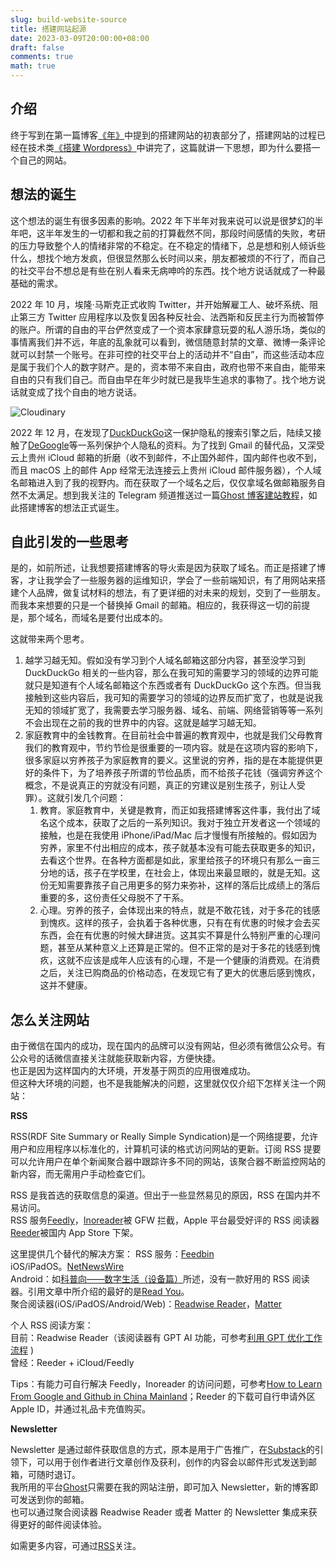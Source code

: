 ```yaml
---
slug: build-website-source
title: 搭建网站起源
date: 2023-03-09T20:00:00+08:00
draft: false
comments: true
math: true
---
```


## 介绍

终于写到在第一篇博客[《年》](https://blog.yizun.me/year/)中提到的搭建网站的初衷部分了，搭建网站的过程已经在技术类[《搭建 Wordpress》](https://blog.yizun.me/wordpress/)中讲完了，这篇就讲一下思想，即为什么要搭一个自己的网站。

## 想法的诞生

这个想法的诞生有很多因素的影响。2022 年下半年对我来说可以说是很梦幻的半年吧，这半年发生的一切都和我之前的打算截然不同，那段时间感情的失败，考研的压力导致整个人的情绪非常的不稳定。在不稳定的情绪下，总是想和别人倾诉些什么，想找个地方发疯，但很显然那么长时间以来，朋友都被烦的不行了，而自己的社交平台不想总是有些在别人看来无病呻吟的东西。找个地方说话就成了一种最基础的需求。

2022 年 10 月，埃隆·马斯克正式收购 Twitter，并开始解雇工人、破坏系统、阻止第三方 Twitter 应用程序以及恢复因各种反社会、法西斯和反民主行为而被暂停的账户。所谓的自由的平台俨然变成了一个资本家肆意玩耍的私人游乐场，类似的事情离我们并不远，年底的乱象就可以看到，微信随意封禁的文章、微博一条评论就可以封禁一个账号。在非可控的社交平台上的活动并不“自由”，而这些活动本应是属于我们个人的数字财产。是的，资本带不来自由，政府也带不来自由，能带来自由的只有我们自己。而自由早在年少时就已是我毕生追求的事物了。找个地方说话就变成了找个自由的地方说话。

![Cloudinary](https://res.cloudinary.com/kanekio/image/upload/v1678275195/obsidian/qtycwmtsyjyb9b88yqkc.jpg)

2022 年 12 月，在发现了[DuckDuckGo](https://duckduckgo.com)这一保护隐私的搜索引擎之后，陆续又接触了[DeGoogle](https://www.reddit.com/r/degoogle/)等一系列保护个人隐私的资料。为了找到 Gmail 的替代品，又深受云上贵州 iCloud 邮箱的折磨（收不到邮件，不止国外邮件，国内邮件也收不到，而且 macOS 上的邮件 App 经常无法连接云上贵州 iCloud 邮件服务器），个人域名邮箱进入到了我的视野内。而在获取了一个域名之后，仅仅拿域名做邮箱服务自然不太满足。想到我关注的 Telegram 频道推送过一篇[Ghost 博客建站教程](https://yummy.best/how-to-install-ghost-on-ubuntu/)，如此搭建博客的想法正式诞生。

## 自此引发的一些思考

是的，如前所述，让我想要搭建博客的导火索是因为获取了域名。而正是搭建了博客，才让我学会了一些服务器的运维知识，学会了一些前端知识，有了用网站来搭建个人品牌，做复试材料的想法，有了更详细的对未来的规划，交到了一些朋友。而我本来想要的只是一个替换掉 Gmail 的邮箱。相应的，我获得这一切的前提是，那个域名，而域名是要付出成本的。

这就带来两个思考。

1. 越学习越无知。假如没有学习到个人域名邮箱这部分内容，甚至没学习到 DuckDuckGo 相关的一些内容，那么在我可知的需要学习的领域的边界可能就只是知道有个人域名邮箱这个东西或者有 DuckDuckGo 这个东西。但当我接触到这些内容后，我可知的需要学习的领域的边界反而扩宽了，也就是说我无知的领域扩宽了，我需要去学习服务器、域名、前端、网络营销等等一系列不会出现在之前的我的世界中的内容。这就是越学习越无知。
2. 家庭教育中的金钱教育。在目前社会中普遍的教育观中，也就是我们父母教育我们的教育观中，节约节俭是很重要的一项内容。就是在这项内容的影响下，很多家庭以穷养孩子为家庭教育的要义。这里说的穷养，指的是在本能提供更好的条件下，为了培养孩子所谓的节俭品质，而不给孩子花钱（强调穷养这个概念，不是说真正的穷就没有问题，真正的穷建议是别生孩子，别让人受罪）。这就引发几个问题：
   1. 教育。家庭教育中，关键是教育，而正如我搭建博客这件事，我付出了域名这个成本，获取了之后的一系列知识。我对于独立开发者这一个领域的接触，也是在我使用 iPhone/iPad/Mac 后才慢慢有所接触的。假如因为穷养，家里不付出相应的成本，孩子就基本没有可能去获取更多的知识，去看这个世界。在各种方面都是如此，家里给孩子的环境只有那么一亩三分地的话，孩子在学校里，在社会上，体现出来最显眼的，就是无知。这份无知需要靠孩子自己用更多的努力来弥补，这样的落后比成绩上的落后重要的多，这份责任父母脱不了干系。
   2. 心理。穷养的孩子，会体现出来的特点，就是不敢花钱，对于多花的钱感到愧疚。这样的孩子，会执着于各种优惠，只有在有优惠的时候才会去买东西，会在有优惠的时候大肆进货。这其实不算是什么特别严重的心理问题，甚至从某种意义上还算是正常的。但不正常的是对于多花的钱感到愧疚，这就不应该是成年人应该有的心理，不是一个健康的消费观。在消费之后，关注已购商品的价格动态，在发现它有了更大的优惠后感到愧疚，这并不健康。

## 怎么关注网站

由于微信在国内的成功，现在国内的品牌可以没有网站，但必须有微信公众号。有公众号的话微信直接关注就能获取新内容，方便快捷。  
也正是因为这样国内的大环境，开发基于网页的应用很难成功。  
但这种大环境的问题，也不是我能解决的问题，这里就仅仅介绍下怎样关注一个网站：

**RSS**

RSS(RDF Site Summary or Really Simple Syndication)是一个网络提要，允许用户和应用程序以标准化的，计算机可读的格式访问网站的更新。订阅 RSS 提要可以允许用户在单个新闻聚合器中跟踪许多不同的网站，该聚合器不断监控网站的新内容，而无需用户手动检查它们。

RSS 是我首选的获取信息的渠道。但出于一些显然易见的原因，RSS 在国内并不易访问。  
RSS 服务[Feedly](https://feedly.com/)，[Inoreader](https://www.inoreader.com)被 GFW 拦截，Apple 平台最受好评的 RSS 阅读器[Reeder](https://reederapp.com)被国内 App Store 下架。

这里提供几个替代的解决方案：
RSS 服务：[Feedbin](https://feedbin.com)  
iOS/iPadOS。[NetNewsWire](https://netnewswire.com)  
Android：如[科普向——数字生活（设备篇）](https://blog.yizun.me/device/)所述，没有一款好用的 RSS 阅读器。引用文章中所介绍的最好的是[Read You](https://github.com/Ashinch/ReadYou)。  
聚合阅读器(iOS/iPadOS/Android/Web)：[Readwise Reader](https://readwise.io/read)，[Matter](https://hq.getmatter.com)

个人 RSS 阅读方案：  
目前：Readwise Reader（该阅读器有 GPT AI 功能，可参考[利用 GPT 优化工作流程](https://blog.yizun.me/gpt/) )  
曾经：Reeder + iCloud/Feedly

Tips：有能力可自行解决 Feedly，Inoreader 的访问问题，可参考[How to Learn From Google and Github in China Mainland](https://blog.yizun.me/bypass/)；Reeder 的下载可自行申请外区 Apple ID，并通过礼品卡充值购买。

**Newsletter**

Newsletter 是通过邮件获取信息的方式，原本是用于广告推广，在[Substack](https://substack.com/)的引领下，可以用于创作者进行文章创作及获利，创作的内容会以邮件形式发送到邮箱，可随时退订。  
我所用的平台[Ghost](https://ghost.org)只需要在我的网站注册，即可加入 Newsletter，新的博客即可发送到你的邮箱。  
也可以通过聚合阅读器 Readwise Reader 或者 Matter 的 Newsletter 集成来获得更好的邮件阅读体验。

如需更多内容，可通过[RSS](https://blog.yizun.me/rss/)关注。

